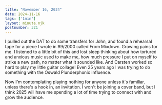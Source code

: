 ```yaml
---
title: "November 16, 2024"
date: 2024-11-16
tags: ['1min']
layout: minute.njk
postnumber: 321
---
```

I pulled out the DAT to do some transfers for John, and found a rehearsal tape for a piece I wrote in 99/2000 called From Mixdown. Growing pains for me. I listened to a little bit of this and lost sleep thinking about how tortured and anxious music used to make me, how much pressure I put on myself to strike a new path, no matter what it sounded like. And Carsten worked so hard to play my little guitar collage! Even 25 years ago I was trying to do something with the Oswald Plunderphonic influence. 

Now I'm contemplating playing nothing for anyone unless it's familiar, unless there's a hook in, an invitation. I won't be joining a cover band, but I think 2025 will have me spending a lot of time trying to connect with and grow the audience. 